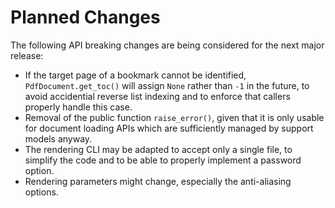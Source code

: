 <!-- SPDX-FileCopyrightText: 2022 geisserml <geisserml@gmail.com> -->
<!-- SPDX-License-Identifier: CC-BY-4.0 -->

# Planned Changes

The following API breaking changes are being considered for the next major release:
* If the target page of a bookmark cannot be identified, `PdfDocument.get_toc()` will assign `None` rather than `-1` in the future, to avoid accidential reverse list indexing and to enforce that callers properly handle this case.
* Removal of the public function `raise_error()`, given that it is only usable for document loading APIs which are sufficiently managed by support models anyway.
* The rendering CLI may be adapted to accept only a single file, to simplify the code and to be able to properly implement a password option.
* Rendering parameters might change, especially the anti-aliasing options.
